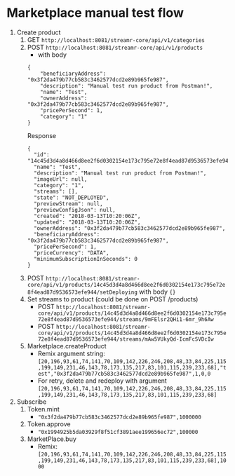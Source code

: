 # Marketplace manual test flow

1. Create product
    1. GET `http://localhost:8081/streamr-core/api/v1/categories`
    1. POST `http://localhost:8081/streamr-core/api/v1/products`
        * with body
        ```
        {
            "beneficiaryAddress": "0x3f2da479b77cb583c3462577dcd2e89b965fe987",
            "description": "Manual test run product from Postman!",
            "name": "Test",
            "ownerAddress": "0x3f2da479b77cb583c3462577dcd2e89b965fe987",
            "pricePerSecond": 1,
            "category": "1"
        }
        ```
        Response
        ```
        {
          "id": "14c45d3d4a8d466d8ee2f6d0302154e173c795e72e8f4ead87d9536573efe944",
          "name": "Test",
          "description": "Manual test run product from Postman!",
          "imageUrl": null,
          "category": "1",
          "streams": [],
          "state": "NOT_DEPLOYED",
          "previewStream": null,
          "previewConfigJson": null,
          "created": "2018-03-13T10:20:06Z",
          "updated": "2018-03-13T10:20:06Z",
          "ownerAddress": "0x3f2da479b77cb583c3462577dcd2e89b965fe987",
          "beneficiaryAddress": "0x3f2da479b77cb583c3462577dcd2e89b965fe987",
          "pricePerSecond": 1,
          "priceCurrency": "DATA",
          "minimumSubscriptionInSeconds": 0
        }
        ```
    1. POST `http://localhost:8081/streamr-core/api/v1/products/14c45d3d4a8d466d8ee2f6d0302154e173c795e72e8f4ead87d9536573efe944/setDeploying` with body `{}`
    1. Set streams to product (could be done on POST /products)
        * POST `http://localhost:8081/streamr-core/api/v1/products/14c45d3d4a8d466d8ee2f6d0302154e173c795e72e8f4ead87d9536573efe944/streams/9mFElsr2QHi1-6mr_9h6Aw`
        * POST `http://localhost:8081/streamr-core/api/v1/products/14c45d3d4a8d466d8ee2f6d0302154e173c795e72e8f4ead87d9536573efe944/streams/mAw5VUkyQd-IcmFcSVDcIw`
    1. Marketplace.createProduct
        * Remix argument string: `[20,196,93,61,74,141,70,109,142,226,246,208,48,33,84,225,115,199,149,231,46,143,78,173,135,217,83,101,115,239,233,68],"test","0x3f2da479b77cb583c3462577dcd2e89b965fe987",1,0,0`
        * For retry, delete and redeploy with argument `[20,196,93,61,74,141,70,109,142,226,246,208,48,33,84,225,115,199,149,231,46,143,78,173,135,217,83,101,115,239,233,68]`
1. Subscribe    
    1. Token.mint
        * `"0x3f2da479b77cb583c3462577dcd2e89b965fe987",1000000`
    1. Token.approve
        * `"0x1994925b5da03929f8f51cf3891aee199656ec72",100000`
    1. MarketPlace.buy
        * Remix: `[20,196,93,61,74,141,70,109,142,226,246,208,48,33,84,225,115,199,149,231,46,143,78,173,135,217,83,101,115,239,233,68],1000`